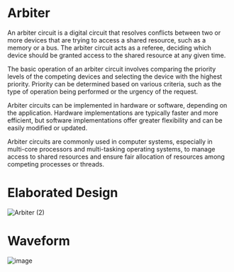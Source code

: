 # Arbiter

An arbiter circuit is a digital circuit that resolves conflicts between two or more devices that are trying to access a shared resource, such as a memory or a bus. The arbiter circuit acts as a referee, deciding which device should be granted access to the shared resource at any given time.

The basic operation of an arbiter circuit involves comparing the priority levels of the competing devices and selecting the device with the highest priority. Priority can be determined based on various criteria, such as the type of operation being performed or the urgency of the request.

Arbiter circuits can be implemented in hardware or software, depending on the application. Hardware implementations are typically faster and more efficient, but software implementations offer greater flexibility and can be easily modified or updated.

Arbiter circuits are commonly used in computer systems, especially in multi-core processors and multi-tasking operating systems, to manage access to shared resources and ensure fair allocation of resources among competing processes or threads.

# Elaborated Design

![Arbiter (2)](https://user-images.githubusercontent.com/103230236/227889231-70b866d7-0e9f-4596-bfc6-af8e1985a8e4.png)

# Waveform

![image](https://user-images.githubusercontent.com/103230236/227891446-0d2af8cf-6be3-4cd5-ad9e-928ce998bbb3.png)
